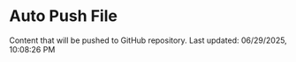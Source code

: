 # Auto Push File

Content that will be pushed to GitHub repository.
Last updated: 06/29/2025, 10:08:26 PM